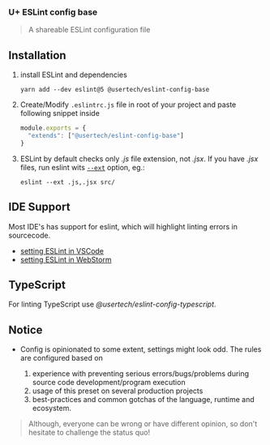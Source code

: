 ### U+ ESLint config base
> A shareable ESLint configuration file

## Installation

1.  install ESLint and dependencies

    `yarn add --dev eslint@5 @usertech/eslint-config-base`

1.  Create/Modify `.eslintrc.js` file in root of your project and paste following snippet inside

    ```js
    module.exports = {
      "extends": ["@usertech/eslint-config-base"]
    }
    ```
1. ESLint by default checks only _.js_ file extension, not _.jsx_. If you have _.jsx_ files, run eslint wits [`--ext`](https://eslint.org/docs/user-guide/command-line-interface#--ext) option, eg.:

    ```
    eslint --ext .js,.jsx src/
    ```

## IDE Support

Most IDE's has support for eslint, which will highlight linting errors in sourcecode.

* [setting ESLint in VSCode](https://marketplace.visualstudio.com/items?itemName=dbaeumer.vscode-eslint)
* [setting ESLint in WebStorm](https://www.jetbrains.com/help/webstorm/eslint.html)

## TypeScript

For linting TypeScript use _@usertech/eslint-config-typescript_.

## Notice

* Config is opinionated to some extent, settings might look odd. The rules are configured based on

  1.  experience with preventing serious errors/bugs/problems during source code development/program execution
  2.  usage of this preset on several production projects
  3.  best-practices and common gotchas of the language, runtime and ecosystem.

> Although, everyone can be wrong or have different opinion, so don't hesitate to challenge the status quo!
